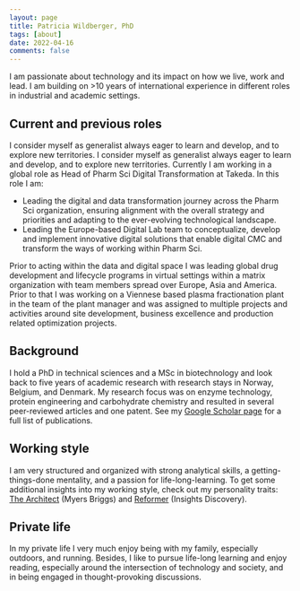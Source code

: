 ```yaml
---
layout: page
title: Patricia Wildberger, PhD
tags: [about]
date: 2022-04-16
comments: false
---
```


I am passionate about technology and its impact on how we live, work and lead. I am building on >10 years of international experience in different roles in industrial and academic settings.

## Current and previous roles
I consider myself as generalist always eager to learn and develop, and to explore new territories. I consider myself as generalist always eager to learn and develop, and to explore new territories. Currently I am working in a global role as Head of Pharm Sci Digital Transformation at Takeda. In this role I am:
* Leading the digital and data transformation journey across the Pharm Sci organization, ensuring alignment with the overall strategy and priorities and adapting to the ever-evolving technological landscape.
* Leading the Europe-based Digital Lab team to conceptualize, develop and implement innovative digital solutions that enable digital CMC and transform the ways of working within Pharm Sci.

Prior to acting within the data and digital space I was leading global drug development and lifecycle programs in virtual settings within a matrix organization with team members spread over Europe, Asia and America. Prior to that I was working on a Viennese based plasma fractionation plant in the team of the plant manager and was assigned to multiple projects and activities around site development, business excellence and production related optimization projects. 

## Background
I hold a PhD in technical sciences and a MSc in biotechnology and look back to five years of academic research with research stays in Norway, Belgium, and Denmark. My research focus was on enzyme technology, protein engineering and carbohydrate chemistry and resulted in several peer-reviewed articles and one patent. 
See my [Google Scholar page](https://scholar.google.at/citations?user=4CsfpfwAAAAJ&hl=en) for a full list of publications.

## Working style
I am very structured and organized with strong analytical skills, a getting-things-done mentality, and a passion for life-long-learning. To get some additional insights into my working style, check out my personality traits: [The Architect](https://www.16personalities.com/intj-personality) (Myers Briggs) and [Reformer](http://www.robpurfieldinsights.com/eight-types/the-reformer-bluered/) (Insights Discovery). 

## Private life
In my private life I very much enjoy being with my family, especially outdoors, and running. Besides, I like to pursue life-long learning and enjoy reading, especially around the intersection of technology and society, and in being engaged in thought-provoking discussions.
